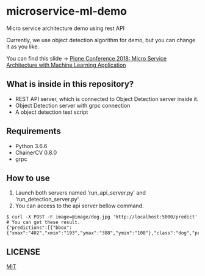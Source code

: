 # microservice-ml-demo
Micro service architecture demo using rest API

Currently, we use object detection algorithm for demo, but you can change it as you like.

You can find this slide -> [Plone Conference 2018: Micro Service Architecture with Machine Learning Application
](https://speakerdeck.com/swall0w/micro-service-architecture-with-machine-learning-application)

## What is inside in this repository?
- REST API server, which is connected to Object Detection server inside it.
- Object Detection server with grpc connection
- A object detection test script

## Requirements
- Python 3.6.6
- ChainerCV 0.8.0
- grpc

## How to use
1. Launch both servers named 'run_api_server.py' and 'run_detection_server.py'
2. You can access to the api server bellow command.
```
$ curl -X POST -F image=@image/dog.jpg 'http://localhost:5000/predict'
# You can get these result.
{"predictions":[{"bbox":{"xmax":"402","xmin":"193","ymax":"388","ymin":"108"},"class":"dog","probability":"0.9997122883796692"}],"success":true}
```

## LICENSE
[MIT](LICENSE)

